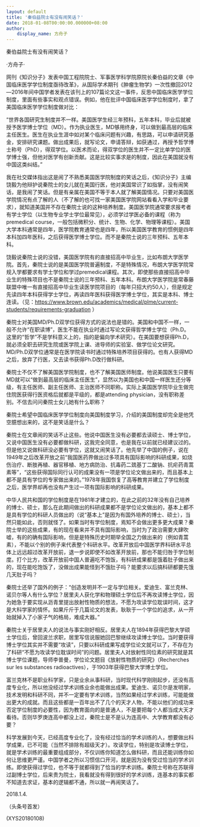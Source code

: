 ```yaml
---
layout: default
title: '秦伯益院士有没有闹笑话？'
date: 2018-01-08T00:00:00.000000+08:00
author:
    display_name: 方舟子
---
```


秦伯益院士有没有闹笑话？

·方舟子·

网刊《知识分子》发表中国工程院院士、军事医学科学院原院长秦伯益的文章《中国临床医学学位制度亟待改革》，从国际学术期刊《肿瘤生物学》一次性撤回2012—2016年间中国学者发表在该刊上的107篇论文这一事件，反思中国临床医学学位制度，里面有些事实和观点错误。例如，他在批评中国临床医学学位制度时，拿了美国临床医学学位制度做对比：

“世界各国研究生制度并不一样。美国医学生经三年预科，五年本科，毕业后就被授予医学博士学位（MD）。作为执业医生，MD够用终身，可以做到最高层的临床主任医生。医生在执业生涯中如对某个临床问题有兴趣，有思路，可以申请研究基金，安排研究课题。做出成果后，就写论文，申请答辩，如获通过，再授予哲学博士称号（PhD），得双学位。以医术而论，得双学位的医生并不一定比单学位的医学博士强，但他对医学有创新贡献。这是比较实事求是的制度，因此在美国就没有中国这类纠结。”

我在社交媒体指出这是闹了不熟悉美国医学院制度的笑话之后，《知识分子》主编饶毅为他辩护说秦院士的女儿就在美国行医，他对美国常识了如指掌，没有闹笑话，是我闹了笑话。但是有亲属在美国不等于本人就了解美国情况。只要对美国医学院情况有点了解的人（不了解的也可找一家美国医学院网站看看入学和毕业要求），就知道美国并不存在秦院士说的这种培养制度。美国医学院通常要求报考者有学士学位（以生物专业学士学位最常见），必须学过学医必备的课程（称为premedical course，一般包括微积分、统计、生物、化学、物理等课程）。美国大学本科通常是四年，医学院教育通常也是四年，所以美国医学教育的惯例是四年本科加四年医科，之后获得医学博士学位。而不是秦院士说的三年预科、五年本科。

饶毅说秦院士说的没错，美国医学院有的直接招高中毕业生，比如布朗大学医学院。首先，秦院士说的是美国医学院普遍制度，不是特殊情况，布朗大学医学院常规入学都要求有学士学位和学过premedical课程。其次，即使那些直接招高中毕业生的特殊项目也不是秦院士说的三年预科、五年本科。布朗大学医学院是常春藤联盟中唯一有直接招高中毕业生读医学院项目的（每年只招大约50人），但是规定先读四年本科获得学士学位，再读四年医科获得医学博士学位，其实是本科、博士连读。（见：https://www.brown.edu/academics/medical/plme/current-students/requirements-graduation ）

秦院士对美国MD/Ph.D双学位获得方式的说法也是错的。美国和中国不一样，一般不允许“在职读博”，医生不能在执业时通过写论文获得哲学博士学位（Ph.D。这里的“哲学”不是学科意义上的，指的是偏向学术研究）。在美国要想获得Ph.D，就必须全职去研究生院或医学院上课、进导师的实验室、做学位论文研究。MD/Ph.D双学位通常是在医学院读书时通过特殊培养项目获得的。也有人获得MD之后，放弃了行医，又去读书获得Ph.D改行做科研。

秦院士不仅不了解美国医学院制度，也不了解美国医师制度。他说美国医生只要有MD就可以“做到最高层的临床主任医生”，显然以为美国也和中国一样医生还分等级，有主任医师、副主任医师、主治医师不同职称。实际上美国医学院毕业生做完住院医获得行医资格后就都是平级的，都是attending physician，没有职称差别。不信去问问秦院士女儿她有什么职称？

秦院士希望中国临床医学学位制度向美国制度学习，介绍的美国制度却完全是他凭空臆想出来的，这不是笑话是什么？

秦院士在文章闹的笑话不止这些。他说中国医生没有必要都去读硕士、博士学位，又说中国医生没有必要都做科研，这我完全同意，也是我在以前就已经建议过的。但是他又说做科研没必要有学位，这就又闹笑话了。他先举了中国的例子，说在1949年之后改革开放之前“我国医药界做出过多项具有国际影响的科研成果，如烧伤治疗、断肢再植、器官移植、地方病防治、抗毒药二巯基丁二酸钠、抗疟药青蒿素等”，“这些获得国际同行认可的成果没有一项是学位论文做出来的，而且基本上都不是具有学位的专家做出来的。”1978年我国恢复了高等教育并建立了学位制度之后，医学界却再也没有产生过一项有国际影响的科研成果。

中华人民共和国的学位制度是在1981年才建立的，在此之前的32年没有自己培养的博士、硕士，那么在此期间做出的科研成果都不是学位论文做出的，基本上都不是具有学位的科研人员做出的（说“基本上”是因为有国外培养的博士、硕士），当然只能如此，否则就怪了。如果当时有学位制度，焉知不会做出更多更大成果？秦院士举的这些成果，有的现在看来并不具有国际影响，当时为了政治需要大肆吹嘘，有的的确有国际影响，但是是特殊历史时期举全国之力做出来的（例如青蒿素），不能以个别的例子来代表整个科研水平。改革开放后中国医学界科研水平总体上远远超过改革开放前，退一步说即使不如改革开放前，那也不能归咎于学位制度。打个比方，改革开放前中国人普遍吃不饱饭，有科研成果都是饿着肚子做出来的，现在能吃饱饭了，没做出成果能怪到不饿肚子吗？能要求以后搞科研都要先饿几天肚子吗？

秦院士还举了国外的例子：“创造发明并不一定与学位相关。爱迪生、富兰克林、诺贝尔等人有什么学位？居里夫人获化学和物理硕士学位后不再攻读博士学位，因为她急于要实现从沥青里提出放射性物质的想法，不愿为攻读学位耽误时间，这才是大科学家的情怀。如果斤斤于几篇论文的发表，耿耿于一个学位的追求，从一开始就掉入了小家子气的格局，难成大器。”

秦院士关于居里夫人的说法与事实刚好相反。居里夫人在1894年获得巴黎大学硕士学位后，曾回波兰求职，居里写信说服她回巴黎继续攻读博士学位。当时要获得博士学位其实并不需要“攻读”，只要以科研成果写成学位论文就可以了，不存在为了科研“不愿为攻读学位耽误时间”的问题。居里夫人对放射性同位素的研究就是其博士学位课题，导师李普曼，学位论文题目《放射性物质的研究》（Recherches sur les substances radioactives），于1903年获得巴黎大学博士学位。

富兰克林不是职业科学家，只是业余从事科研，当时现代科学刚刚起步，还没有高度专业化，所以他没经过学术训练业余也能做出成果。爱迪生、诺贝尔是发明家，技术发明和科研不同，并不一定要有学术训练，当然如果经过学术训练，可能能做出更大的成就。而且这些都是一百年出不了几个的天才人物，不能以他们的成功来否定学位制度的必要性，因为教育面向的是普通人，不是要把每个人都当成大天才看待。否则华罗庚连高中都没上过，秦院士是不是认为连高中、大学教育都没有必要？

科学发展到今天，已经高度专业化了，没有经过恰当的学术训练的人，想要做出科学成果，已不可能（当然不排除有超级天才）。攻读学位，特别是攻读博士学位，就是学术训练的最重要组成部分，不仅训练你知道怎么做科研，而且还能训练你如何让思维更严谨。中国学者之所以习惯信口开河，就是因为没有受过恰当的学术训练。即使获得过学位，也不等于就都得到了恰当的学术训练。秦院士号称在苏联得过副博士学位，后来贵为院士，我看就没有得到很好的学术训练，连基本的事实都不知道去求证，基本的逻辑都不通，所以就一再闹笑话了。

2018.1.4.

（头条号首发）

(XYS20180108)

